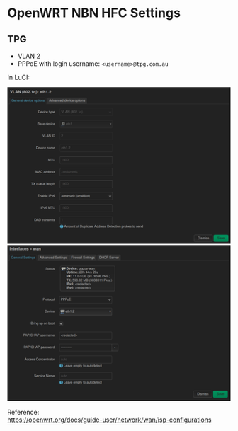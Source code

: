 # OpenWRT NBN HFC Settings

## TPG
- VLAN 2
- PPPoE with login username: `<username>@tpg.com.au`

In LuCI:

![VLAN](vlan.png)
![WAN](wan.png)

Reference:\
https://openwrt.org/docs/guide-user/network/wan/isp-configurations
